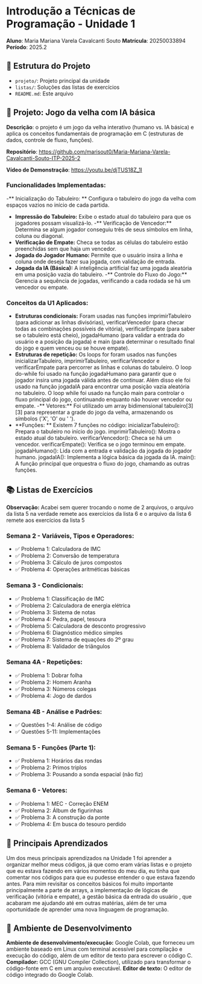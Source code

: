 # Introdução a Técnicas de Programação - Unidade 1
**Aluno**: Maria Mariana Varela Cavalcanti Souto
**Matrícula**: 20250033894
**Período**: 2025.2

## 📁 Estrutura do Projeto

- `projeto/`: Projeto principal da unidade
- `listas/`: Soluções das listas de exercícios
- `README.md`: Este arquivo

## 🚀 Projeto: Jogo da velha com IA básica

**Descrição**: o projeto é um jogo da velha interativo (humano vs. IA básica) e aplica os conceitos fundamentais de programação em C (estruturas de dados, controle de fluxo, funções).

**Repositório**: https://github.com/marisout0/Maria-Mariana-Varela-Cavalcanti-Souto-ITP-2025-2

**Vídeo de Demonstração**: https://youtu.be/djTUS18Z_1I

### Funcionalidades Implementadas:
-** Inicialização do Tabuleiro: ** Configura o tabuleiro do jogo da velha com espaços vazios no início de cada partida.
- **Impressão do Tabuleiro:** Exibe o estado atual do tabuleiro para que os jogadores possam visualizá-lo.
-** Verificação de Vencedor:** Determina se algum jogador conseguiu três de seus símbolos em linha, coluna ou diagonal.
- **Verificação de Empate:** Checa se todas as células do tabuleiro estão preenchidas sem que haja um vencedor.
- **Jogada do Jogador Humano:** Permite que o usuário insira a linha e coluna onde deseja fazer sua jogada, com validação de entrada.
- **Jogada da IA (Básica):** A inteligência artificial faz uma jogada aleatória em uma posição vazia do tabuleiro.
-** Controle do Fluxo do Jogo:** Gerencia a sequência de jogadas, verificando a cada rodada se há um vencedor ou empate.

### Conceitos da U1 Aplicados:
- **Estruturas condicionais:** Foram usadas nas funções imprimirTabuleiro (para adicionar as linhas divisórias), verificarVencedor (para checar todas as combinações possíveis de vitória), verificarEmpate (para saber se o tabuleiro está cheio), jogadaHumano (para validar a entrada do usuário e a posição da jogada) e main (para determinar o resultado final do jogo e quem venceu ou se houve empate).
- **Estruturas de repetição:** Os loops for foram usados nas funções inicializarTabuleiro, imprimirTabuleiro, verificarVencedor e verificarEmpate para percorrer as linhas e colunas do tabuleiro. O loop do-while foi usado na função jogadaHumano para garantir que o jogador insira uma jogada válida antes de continuar. Além disso ele foi usado na função jogadaIA para encontrar uma posição vazia aleatória no tabuleiro. O loop while foi usado na função main para controlar o fluxo principal do jogo, continuando enquanto não houver vencedor ou empate.
-** Vetores:** Foi utilizado um array bidimensional tabuleiro[3][3] para representar a grade do jogo da velha, armazenando os símbolos ('X', 'O' ou ' ').
- **Funções: ** Existem 7 funções no código:
inicializarTabuleiro(): Prepara o tabuleiro no início do jogo.
imprimirTabuleiro(): Mostra o estado atual do tabuleiro.
verificarVencedor(): Checa se há um vencedor.
verificarEmpate(): Verifica se o jogo terminou em empate.
jogadaHumano(): Lida com a entrada e validação da jogada do jogador humano.
jogadaIA(): Implementa a lógica básica da jogada da IA.
main(): A função principal que orquestra o fluxo do jogo, chamando as outras funções.

## 📚 Listas de Exercícios
**Observação:** Acabei sem querer trocando o nome de 2 arquivos, o arquivo da lista 5 na verdade remete aos exercícios da lista 6 e o arquivo da lista 6 remete aos exercícios da lista 5

### Semana 2 - Variáveis, Tipos e Operadores:
- ✅ Problema 1: Calculadora de IMC
- ✅ Problema 2: Conversão de temperatura
- ✅ Problema 3: Cálculo de juros compostos
- ✅ Problema 4: Operações aritméticas básicas

### Semana 3 - Condicionais:
- ✅ Problema 1: Classificação de IMC
- ✅ Problema 2: Calculadora de energia elétrica
- ✅ Problema 3: Sistema de notas
- ✅ Problema 4: Pedra, papel, tesoura
- ✅ Problema 5: Calculadora de desconto progressivo
- ✅ Problema 6: Diagnóstico médico simples
- ✅ Problema 7: Sistema de equações do 2º grau
- ✅ Problema 8: Validador de triângulos

### Semana 4A - Repetições:
- ✅ Problema 1: Dobrar folha
- ✅ Problema 2: Homem Aranha
- ✅ Problema 3: Números colegas
- ✅ Problema 4: Jogo de dardos

### Semana 4B - Análise e Padrões:
- ✅ Questões 1-4: Análise de código
- ✅ Questões 5-11: Implementações

### Semana 5 - Funções (Parte 1):
- ✅ Problema 1: Horários das rondas
- ✅ Problema 2: Primos triplos
- ✅ Problema 3: Pousando a sonda espacial (não fiz)

### Semana 6 - Vetores:
- ✅ Problema 1: MEC - Correção ENEM
- ✅ Problema 2: Álbum de figurinhas
- ✅ Problema 3: A construção da ponte
- ✅ Problema 4: Em busca do tesouro perdido

## 🎯 Principais Aprendizados
Um dos meus principais aprendizados na Unidade 1 foi aprender a organizar melhor meus códigos, já que como eram várias listas e o projeto  que eu estava fazendo em vários momentos do meu dia, eu tinha que comentar nos códigos para que eu pudesse entender o que estava fazendo antes. Para mim revisitar os conceitos básicos foi muito importante principalmente a parte de arrays, a implementação de lógicas de verificação (vitória e empate), a gestão básica da entrada do usuário , que acabaram me ajudando até em outras matérias, além de ter uma oportunidade de aprender uma nova linguagem de programação.

## 🔧 Ambiente de Desenvolvimento
**Ambiente de desenvolvimento/execução:** Google Colab, que forneceu um ambiente baseado em Linux com terminal acessível para compilação e execução do código, além de um editor de texto para escrever o código C.
**Compilador:** GCC (GNU Compiler Collection), utilizado para transformar o código-fonte em C em um arquivo executável.
**Editor de texto:** O editor de código integrado do Google Colab.
